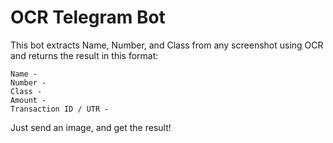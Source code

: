 # OCR Telegram Bot

This bot extracts Name, Number, and Class from any screenshot using OCR and returns the result in this format:

```
Name - 
Number - 
Class - 
Amount - 
Transaction ID / UTR -
```

Just send an image, and get the result!